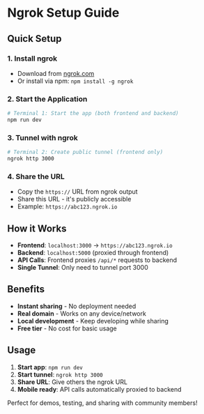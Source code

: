 # Ngrok Setup Guide

## Quick Setup

### 1. Install ngrok
- Download from [ngrok.com](https://ngrok.com/)
- Or install via npm: `npm install -g ngrok`

### 2. Start the Application
```bash
# Terminal 1: Start the app (both frontend and backend)
npm run dev
```

### 3. Tunnel with ngrok
```bash
# Terminal 2: Create public tunnel (frontend only)
ngrok http 3000
```

### 4. Share the URL
- Copy the `https://` URL from ngrok output
- Share this URL - it's publicly accessible
- Example: `https://abc123.ngrok.io`

## How it Works

- **Frontend**: `localhost:3000` → `https://abc123.ngrok.io`
- **Backend**: `localhost:5000` (proxied through frontend)
- **API Calls**: Frontend proxies `/api/*` requests to backend
- **Single Tunnel**: Only need to tunnel port 3000

## Benefits

- **Instant sharing** - No deployment needed
- **Real domain** - Works on any device/network
- **Local development** - Keep developing while sharing
- **Free tier** - No cost for basic usage

## Usage

1. **Start app**: `npm run dev`
2. **Start tunnel**: `ngrok http 3000`
3. **Share URL**: Give others the ngrok URL
4. **Mobile ready**: API calls automatically proxied to backend

Perfect for demos, testing, and sharing with community members!